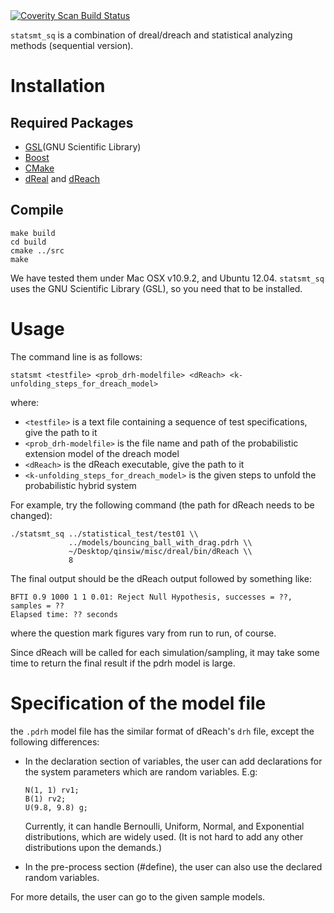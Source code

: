 <a href="https://scan.coverity.com/projects/1715">
  <img alt="Coverity Scan Build Status"
       src="https://scan.coverity.com/projects/1715/badge.svg"/>
</a>

``statsmt_sq`` is a combination of dreal/dreach and statistical analyzing methods (sequential version).

Installation
============

Required Packages
-----------------

 - [GSL](GNU Scientific Library)
 - [Boost]
 - [CMake]
 - [dReal] and [dReach]

[GSL]: http://www.gnu.org/software/gsl/
[Boost]: http://www.boost.org/
[CMake]: http://www.cmake.org/
[dReal]: http://dreal.cs.cmu.edu
[dReach]: http://dreal.cs.cmu.edu

Compile
-------

    make build
    cd build
    cmake ../src
    make

We have tested them under Mac OSX v10.9.2, and Ubuntu 12.04.
``statsmt_sq`` uses the GNU Scientific Library (GSL), so you need that
to be installed.

Usage
=====

The command line is as follows:

    statsmt <testfile> <prob_drh-modelfile> <dReach> <k-unfolding_steps_for_dreach_model>

where:

 - ``<testfile>`` is a text file containing a sequence of test specifications, give the path to it
 - ``<prob_drh-modelfile>`` is the file name and path of the probabilistic extension model of the dreach model
 - ``<dReach>`` is the dReach executable, give the path to it
 - ``<k-unfolding_steps_for_dreach_model>`` is the given steps to unfold the probabilistic hybrid system

For example, try the following command (the path for dReach needs to be changed):

    ./statsmt_sq ../statistical_test/test01 \\
                 ../models/bouncing_ball_with_drag.pdrh \\
                 ~/Desktop/qinsiw/misc/dreal/bin/dReach \\
                 8

The final output should be the dReach output followed by something like:

    BFTI 0.9 1000 1 1 0.01: Reject Null Hypothesis, successes = ??, samples = ??
    Elapsed time: ?? seconds

where the question mark figures vary from run to run, of course.

Since dReach will be called for each simulation/sampling, it may take
some time to return the final result if the pdrh model is large.


Specification of the model file
===================================
the ``.pdrh`` model file has the similar format of dReach's ``drh``
file, except the following differences:

 - In the declaration section of variables, the user can add
   declarations for the system parameters which are random variables.
   E.g:

   ````
   N(1, 1) rv1;
   B(1) rv2;
   U(9.8, 9.8) g;
   ````
   Currently, it can handle Bernoulli, Uniform, Normal, and
   Exponential distributions, which are widely used. (It is not hard
   to add any other distributions upon the demands.)


 - In the pre-process section (#define), the user can also use the declared random variables.

For more details, the user can go to the given sample models.
